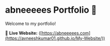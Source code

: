 # abneeeees Portfolio 🎨  

Welcome to my  portfolio!  

🔗 **Live Website:** ([https://abneeeees.com](https://avneeshkumar01.github.io/My-Website/))
